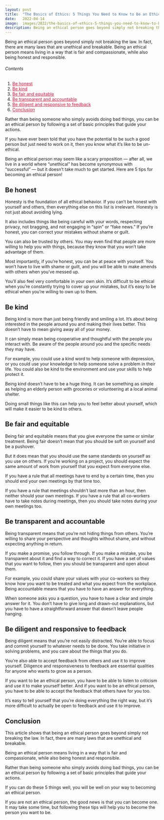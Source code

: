 ```yaml
---
layout: post
title:  "The Basics of Ethics: 5 Things You Need to Know to Be an Ethical Person"
date:   2022-04-14
image:  images/2022/the-basics-of-ethics-5-things-you-need-to-know-to-be-an-ethical-person.jpg
description: Being an ethical person goes beyond simply not breaking the law. In fact, there are many laws that are unethical and breakable. Being an ethical person means living in a way that is fair and compassionate, while also being honest and responsible.
---
```



Being an ethical person goes beyond simply not breaking the law. In fact, there are many laws that are unethical and breakable. Being an ethical person means living in a way that is fair and compassionate, while also being honest and responsible.

<h6>Contents</h6>

<ol>
  <li><a href="#go1" style="color: #DC143C"> Be honest </a></li>
  <li><a href="#go2" style="color: #DC143C"> Be kind </a></li>
  <li><a href="#go3" style="color: #DC143C"> Be fair and equitable </a></li>
  <li><a href="#go4" style="color: #DC143C"> Be transparent and accountable </a></li>
  <li><a href="#go5" style="color: #DC143C"> Be diligent and responsive to feedback </a></li>
  <li><a href="#go6" style="color: #DC143C"> Conclusion </a></li>
</ol> 

Rather than being someone who simply avoids doing bad things, you can be an ethical person by following a set of basic principles that guide your actions.

If you have ever been told that you have the potential to be such a good person but just need to work on it, then you know what it’s like to be un-ethical.

Being an ethical person may seem like a scary proposition — after all, we live in a world where “unethical” has become synonymous with “successful” — but it doesn’t take much to get started. Here are 5 tips for becoming an ethical person!

<a id="go1"> </a>
## Be honest ##

Honesty is the foundation of all ethical behavior. If you can’t be honest with yourself and others, then everything else on this list is irrelevant. Honesty is not just about avoiding lying.

It also includes things like being careful with your words, respecting privacy, not bragging, and not engaging in “spin” or “fake news.” If you’re honest, you can correct your mistakes without shame or guilt.

You can also be trusted by others. You may even find that people are more willing to help you with things, because they know that you won’t take advantage of them.

Most importantly, if you’re honest, you can be at peace with yourself. You won’t have to live with shame or guilt, and you will be able to make amends with others when you’ve messed up.

You’ll also feel very comfortable in your own skin. It’s difficult to be ethical when you’re constantly trying to cover up your mistakes, but it’s easy to be ethical when you’re willing to own up to them.

<a id="go2"> </a>
## Be kind ##

Being kind is more than just being friendly and smiling a lot. It’s about being interested in the people around you and making their lives better. This doesn’t have to mean giving away all of your money.

It can simply mean being cooperative and thoughtful with the people you interact with. Be aware of the people around you and the specific needs they may have.

For example, you could use a kind word to help someone with depression, or you could use your knowledge to help someone solve a problem in their life. You could also be kind to the environment and use your skills to help protect it.

Being kind doesn’t have to be a huge thing. It can be something as simple as helping an elderly person with groceries or volunteering at a local animal shelter.

Doing small things like this can help you to feel better about yourself, which will make it easier to be kind to others.

<a id="go3"> </a>
## Be fair and equitable ##

Being fair and equitable means that you give everyone the same or similar treatment. Being fair doesn’t mean that you should be soft on yourself and be a pushover.

But it does mean that you should use the same standards on yourself as you use on others. If you’re working on a project, you should expect the same amount of work from yourself that you expect from everyone else.

If you have a rule that all meetings have to end by a certain time, then you should end your own meetings by that time too.

If you have a rule that meetings shouldn’t last more than an hour, then neither should your own meetings. If you have a rule that all co-workers have to take notes during meetings, then you should take notes during your own meetings too.

<a id="go4"> </a>
## Be transparent and accountable ##

Being transparent means that you’re not hiding things from others. You’re willing to share your perspective and thoughts without shame, and without expecting anything in return.

If you make a promise, you follow through. If you make a mistake, you be transparent about it and find a way to correct it. If you have a set of values that you want to follow, then you should be transparent and open about them.

For example, you could share your values with your co-workers so they know how you want to be treated and what you expect from the workplace. Being accountable means that you have to have an answer for everything.

When someone asks you a question, you have to have a clear and simple answer for it. You don’t have to give long and drawn-out explanations, but you have to have a straightforward answer that doesn’t leave people hanging.

<a id="go5"> </a>
## Be diligent and responsive to feedback ##

Being diligent means that you’re not easily distracted. You’re able to focus and commit yourself to whatever needs to be done. You take initiative in solving problems, and you care about the things that you do.

You’re also able to accept feedback from others and use it to improve yourself. Diligence and responsiveness to feedback are essential qualities for anyone who wants to grow as a person.

If you want to be an ethical person, you have to be able to listen to criticism and use it to make yourself better. And if you want to be an ethical person, you have to be able to accept the feedback that others have for you too.

It’s easy to tell yourself that you’re doing everything the right way, but it’s more difficult to actually be open to feedback and use it to improve.

<a id="go6"> </a>
## Conclusion ##

This article shows that being an ethical person goes beyond simply not breaking the law. In fact, there are many laws that are unethical and breakable.

Being an ethical person means living in a way that is fair and compassionate, while also being honest and responsible.

Rather than being someone who simply avoids doing bad things, you can be an ethical person by following a set of basic principles that guide your actions.

If you can do these 5 things well, you will be well on your way to becoming an ethical person.

If you are not an ethical person, the good news is that you can become one. It may take some time, but following these tips will help you to become the person you want to be.
